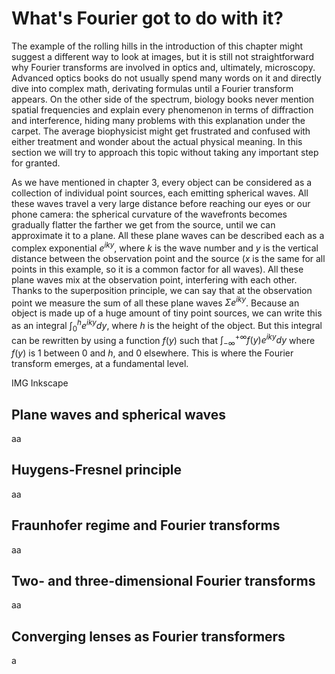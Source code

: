 # What's Fourier got to do with it?
The example of the rolling hills in the introduction of this chapter might suggest a different way to look at images, but it is still not straightforward why Fourier transforms are involved in optics and, ultimately, microscopy. Advanced optics books do not usually spend many words on it and directly dive into complex math, derivating formulas until a Fourier transform appears. On the other side of the spectrum, biology books never mention spatial frequencies and explain every phenomenon in terms of diffraction and interference, hiding many problems with this explanation under the carpet. The average biophysicist might get frustrated and confused with either treatment and wonder about the actual physical meaning. In this section we will try to approach this topic without taking any important step for granted.

As we have mentioned in chapter 3, every object can be considered as a collection of individual point sources, each emitting spherical waves. All these waves travel a very large distance before reaching our eyes or our phone camera: the spherical curvature of the wavefronts becomes gradually flatter the farther we get from the source, until we can approximate it to a plane. All these plane waves can be described each as a complex exponential $e^{iky}$, where $k$ is the wave number and $y$ is the vertical distance between the observation point and the source ($x$ is the same for all points in this example, so it is a common factor for all waves). All these plane waves mix at the observation point, interfering with each other. Thanks to the superposition principle, we can say that at the observation point we measure the sum of all these plane waves $\Sigma e^{iky}$. Because an object is made up of a huge amount of tiny point sources, we can write this as an integral $\int_0^h e^{iky} dy$, where $h$ is the height of the object. But this integral can be rewritten by using a function $f(y)$ such that $\int_{-\infty}^{+\infty} f(y) e^{iky} dy$ where $f(y)$ is 1 between 0 and $h$, and 0 elsewhere. This is where the Fourier transform emerges, at a fundamental level. 


IMG Inkscape

Plane waves and spherical waves
---
aa

Huygens-Fresnel principle
---
aa

Fraunhofer regime and Fourier transforms
---
aa

Two- and three-dimensional Fourier transforms
---
aa

Converging lenses as Fourier transformers
---
a
